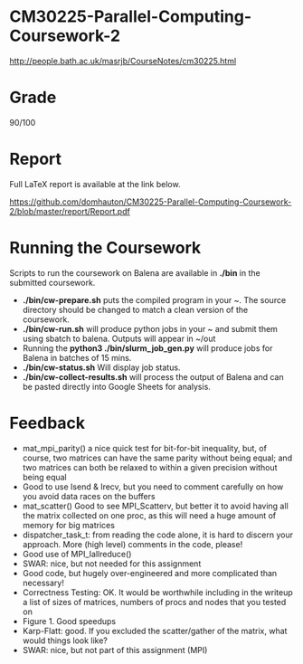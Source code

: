 # CM30225-Parallel-Computing-Coursework-2
http://people.bath.ac.uk/masrjb/CourseNotes/cm30225.html

# Grade
90/100

# Report
Full LaTeX report is available at the link below.

https://github.com/domhauton/CM30225-Parallel-Computing-Coursework-2/blob/master/report/Report.pdf

# Running the Coursework
Scripts to run the coursework on Balena are available in **./bin** in the submitted coursework.
- **./bin/cw-prepare.sh** puts the compiled program in your ~. The source directory should be changed to match a clean version of the coursework.
- **./bin/cw-run.sh** will produce python jobs in your ~ and submit them using sbatch to balena. Outputs will appear in ~/out
- Running the **python3 ./bin/slurm_job_gen.py** will produce jobs for Balena in batches of 15 mins. 
- **./bin/cw-status.sh** Will display job status.
- **./bin/cw-collect-results.sh** will process the output of Balena and can be pasted directly into Google Sheets for analysis.

# Feedback

- mat_mpi_parity() a nice quick test for bit-for-bit inequality, but, of course, two matrices can have the same parity without being equal; and two matrices can both be relaxed to within a given precision without being equal
- Good to use Isend & Irecv, but you need to comment carefully on how you avoid data races on the buffers
- mat_scatter() Good to see MPI_Scatterv, but better it to avoid having all the matrix collected on one proc, as this will need a huge amount of memory for big matrices
- dispatcher_task_t: from reading the code alone, it is hard to discern your approach.  More (high level) comments in the code, please!
- Good use of MPI_Iallreduce()
- SWAR: nice, but not needed for this assignment
- Good code, but hugely over-engineered and more complicated than necessary!
- Correctness Testing:  OK. It would be worthwhile including in the writeup a list of sizes of matrices, numbers of procs and nodes that you tested on
- Figure 1. Good speedups
- Karp-Flatt: good. If you excluded the scatter/gather of the matrix, what would things look like?
- SWAR: nice, but not part of this assignment (MPI)
